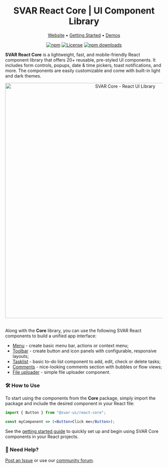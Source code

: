 <div align="center">
	
# SVAR React Core | UI Component Library

</div>

<div align="center">

[Website](https://svar.dev/react/core/) • [Getting Started](https://docs.svar.dev/react/core/getting_started/) • [Demos](https://docs.svar.dev/react/core/samples/#/calendar/willow)

</div>

<div align="center">

[![npm](https://img.shields.io/npm/v/@svar-ui/react-core.svg)](https://www.npmjs.com/package/@svar-ui/react-core)
[![License](https://img.shields.io/github/license/svar-widgets/core)](https://github.com/svar-widgets/core/blob/main/license.txt)
[![npm downloads](https://img.shields.io/npm/dm/@svar-ui/react-core.svg)](https://www.npmjs.com/package/@svar-ui/react-core)

</div>

**SVAR React Core** is a lightweight, fast, and mobile-friendly React component library that offers 20+ reusable, pre-styled UI components. It includes form controls, popups, date & time pickers, toast notifications, and more. The components are easily customizable and come with built-in light and dark themes.

<div align="center">
	
<img src="https://svar.dev/images/github/github-core.png" alt="SVAR Core - React UI Library" style="width: 752px;">

</div>

</br>

Along with the **Core** library, you can use the following SVAR React components to build a unified app interface:

- [Menu](https://github.com/svar-widgets/react-menu) - create basic menu bar, actions or context menu;
- [Toolbar](https://github.com/svar-widgets/react-toolbar) - create button and icon panels with configurable, responsive layouts;
- [Tasklist](https://github.com/svar-widgets/react-tasklist) - basic to-do list component to add, edit, check or delete tasks;
- [Comments](https://github.com/svar-widgets/react-comments) - nice-looking comments section with bubbles or flow views;
- [File uploader](https://github.com/svar-widgets/react-uploader) - simple file uploader component.

### :hammer_and_wrench: How to Use

To start using the components from the **Core** package, simply import the package and include the desired component in your React file:

```jsx
import { Button } from "@svar-ui/react-core";

const myComponent => (<Button>Click me</Button>);
```

See the [getting started guide](https://docs.svar.dev/react/core/getting_started/) to quickly set up and begin using SVAR Core components in your React projects.

### :speech_balloon: Need Help?

[Post an Issue](https://github.com/svar-widgets/react-core/issues/) or use our [community forum](https://forum.svar.dev).
